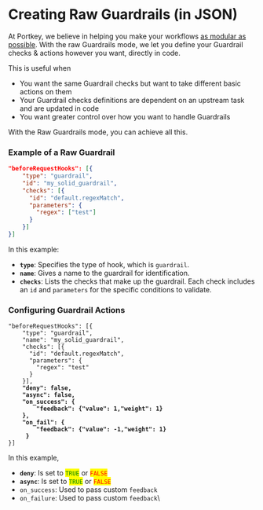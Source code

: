 # Creating Raw Guardrails (in JSON)

At Portkey, we believe in helping you make your workflows [as modular as possible](https://portkey.ai/blog/what-it-means-to-go-to-prod/). With the raw Guardrails mode, we let you define your Guardrail checks & actions however you want, directly in code.

This is useful when

* You want the same Guardrail checks but want to take different basic actions on them
* Your Guardrail checks definitions are dependent on an upstream task and are updated in code
* You want greater control over how you want to handle Guardrails

With the Raw Guardrails mode, you can achieve all this.&#x20;

### Example of a Raw Guardrail

```json
"beforeRequestHooks": [{
    "type": "guardrail",
    "id": "my_solid_guardrail",
    "checks": [{
      "id": "default.regexMatch",
      "parameters": {
        "regex": ["test"]
      }
    }]
}]
```

In this example:

* **`type`**: Specifies the type of hook, which is `guardrail`.
* **`name`**: Gives a name to the guardrail for identification.
* **`checks`**: Lists the checks that make up the guardrail. Each check includes an `id` and `parameters` for the specific conditions to validate.

### Configuring Guardrail Actions

<pre class="language-json"><code class="lang-json">"beforeRequestHooks": [{
    "type": "guardrail",
    "name": "my_solid_guardrail",
    "checks": [{
      "id": "default.regexMatch",
      "parameters": {
        "regex": "test"
      }
    }],
<strong>    "deny": false,
</strong><strong>    "async": false,
</strong><strong>    "on_success": {
</strong><strong>        "feedback": {"value": 1,"weight": 1}
</strong><strong>    },
</strong><strong>    "on_fail": {
</strong><strong>        "feedback": {"value": -1,"weight": 1}
</strong><strong>     }
</strong>}]
</code></pre>

In this example,

* **`deny`**: Is set to <mark style="color:green;">`TRUE`</mark> or <mark style="color:red;">`FALSE`</mark>
* **`async`**: Is set to <mark style="color:green;">`TRUE`</mark> or <mark style="color:red;">`FALSE`</mark>
* `on_success`:  Used to pass custom `feedback`
* `on_failure`: Used to pass custom `feedback`\
